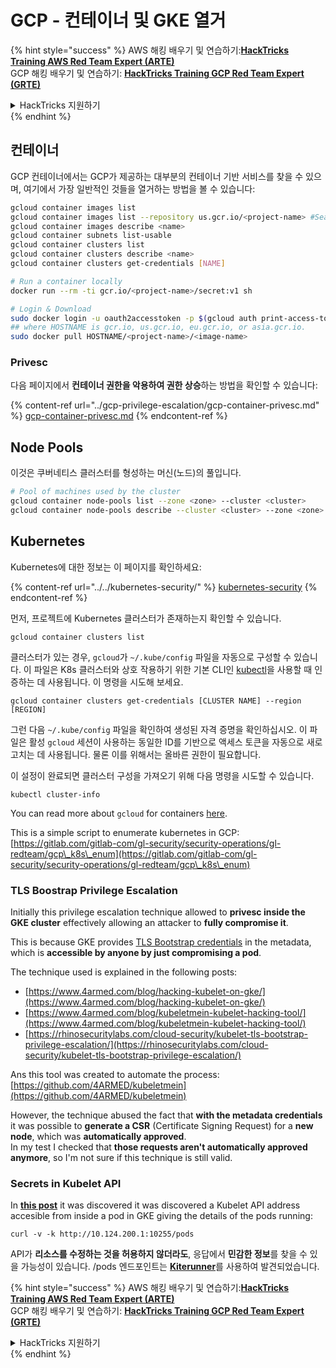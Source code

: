 # GCP - 컨테이너 및 GKE 열거

{% hint style="success" %}
AWS 해킹 배우기 및 연습하기:<img src="../../../.gitbook/assets/image (1).png" alt="" data-size="line">[**HackTricks Training AWS Red Team Expert (ARTE)**](https://training.hacktricks.xyz/courses/arte)<img src="../../../.gitbook/assets/image (1).png" alt="" data-size="line">\
GCP 해킹 배우기 및 연습하기: <img src="../../../.gitbook/assets/image (2).png" alt="" data-size="line">[**HackTricks Training GCP Red Team Expert (GRTE)**<img src="../../../.gitbook/assets/image (2).png" alt="" data-size="line">](https://training.hacktricks.xyz/courses/grte)

<details>

<summary>HackTricks 지원하기</summary>

* [**구독 계획**](https://github.com/sponsors/carlospolop) 확인하기!
* **💬 [**Discord 그룹**](https://discord.gg/hRep4RUj7f) 또는 [**텔레그램 그룹**](https://t.me/peass)에 참여하거나 **Twitter** 🐦 [**@hacktricks\_live**](https://twitter.com/hacktricks\_live)**를 팔로우하세요.**
* **[**HackTricks**](https://github.com/carlospolop/hacktricks) 및 [**HackTricks Cloud**](https://github.com/carlospolop/hacktricks-cloud) 깃허브 리포지토리에 PR을 제출하여 해킹 트릭을 공유하세요.**

</details>
{% endhint %}

## 컨테이너

GCP 컨테이너에서는 GCP가 제공하는 대부분의 컨테이너 기반 서비스를 찾을 수 있으며, 여기에서 가장 일반적인 것들을 열거하는 방법을 볼 수 있습니다:
```bash
gcloud container images list
gcloud container images list --repository us.gcr.io/<project-name> #Search in other subdomains repositories
gcloud container images describe <name>
gcloud container subnets list-usable
gcloud container clusters list
gcloud container clusters describe <name>
gcloud container clusters get-credentials [NAME]

# Run a container locally
docker run --rm -ti gcr.io/<project-name>/secret:v1 sh

# Login & Download
sudo docker login -u oauth2accesstoken -p $(gcloud auth print-access-token) https://HOSTNAME
## where HOSTNAME is gcr.io, us.gcr.io, eu.gcr.io, or asia.gcr.io.
sudo docker pull HOSTNAME/<project-name>/<image-name>
```
### Privesc

다음 페이지에서 **컨테이너 권한을 악용하여 권한 상승**하는 방법을 확인할 수 있습니다:

{% content-ref url="../gcp-privilege-escalation/gcp-container-privesc.md" %}
[gcp-container-privesc.md](../gcp-privilege-escalation/gcp-container-privesc.md)
{% endcontent-ref %}

## Node Pools

이것은 쿠버네티스 클러스터를 형성하는 머신(노드)의 풀입니다.
```bash
# Pool of machines used by the cluster
gcloud container node-pools list --zone <zone> --cluster <cluster>
gcloud container node-pools describe --cluster <cluster> --zone <zone> <node-pool>
```
## Kubernetes

Kubernetes에 대한 정보는 이 페이지를 확인하세요:

{% content-ref url="../../kubernetes-security/" %}
[kubernetes-security](../../kubernetes-security/)
{% endcontent-ref %}

먼저, 프로젝트에 Kubernetes 클러스터가 존재하는지 확인할 수 있습니다.
```
gcloud container clusters list
```
클러스터가 있는 경우, `gcloud`가 `~/.kube/config` 파일을 자동으로 구성할 수 있습니다. 이 파일은 K8s 클러스터와 상호 작용하기 위한 기본 CLI인 [kubectl](https://kubernetes.io/docs/reference/kubectl/overview/)을 사용할 때 인증하는 데 사용됩니다. 이 명령을 시도해 보세요.
```
gcloud container clusters get-credentials [CLUSTER NAME] --region [REGION]
```
그런 다음 `~/.kube/config` 파일을 확인하여 생성된 자격 증명을 확인하십시오. 이 파일은 활성 `gcloud` 세션이 사용하는 동일한 ID를 기반으로 액세스 토큰을 자동으로 새로 고치는 데 사용됩니다. 물론 이를 위해서는 올바른 권한이 필요합니다.

이 설정이 완료되면 클러스터 구성을 가져오기 위해 다음 명령을 시도할 수 있습니다.
```
kubectl cluster-info
```
You can read more about `gcloud` for containers [here](https://cloud.google.com/sdk/gcloud/reference/container/).

This is a simple script to enumerate kubernetes in GCP: [https://gitlab.com/gitlab-com/gl-security/security-operations/gl-redteam/gcp\_k8s\_enum](https://gitlab.com/gitlab-com/gl-security/security-operations/gl-redteam/gcp\_k8s\_enum)

### TLS Boostrap Privilege Escalation

Initially this privilege escalation technique allowed to **privesc inside the GKE cluster** effectively allowing an attacker to **fully compromise it**.

This is because GKE provides [TLS Bootstrap credentials](https://kubernetes.io/docs/reference/command-line-tools-reference/kubelet-tls-bootstrapping/) in the metadata, which is **accessible by anyone by just compromising a pod**.

The technique used is explained in the following posts:

* [https://www.4armed.com/blog/hacking-kubelet-on-gke/](https://www.4armed.com/blog/hacking-kubelet-on-gke/)
* [https://www.4armed.com/blog/kubeletmein-kubelet-hacking-tool/](https://www.4armed.com/blog/kubeletmein-kubelet-hacking-tool/)
* [https://rhinosecuritylabs.com/cloud-security/kubelet-tls-bootstrap-privilege-escalation/](https://rhinosecuritylabs.com/cloud-security/kubelet-tls-bootstrap-privilege-escalation/)

Ans this tool was created to automate the process: [https://github.com/4ARMED/kubeletmein](https://github.com/4ARMED/kubeletmein)

However, the technique abused the fact that **with the metadata credentials** it was possible to **generate a CSR** (Certificate Signing Request) for a **new node**, which was **automatically approved**.\
In my test I checked that **those requests aren't automatically approved anymore**, so I'm not sure if this technique is still valid.

### Secrets in Kubelet API <a href="#the-kubelet-api-git-secrets-redux" id="the-kubelet-api-git-secrets-redux"></a>

In [**this post**](https://blog.assetnote.io/2022/05/06/cloudflare-pages-pt3/) it was discovered it was discovered a Kubelet API address accesible from inside a pod in GKE giving the details of the pods running:
```
curl -v -k http://10.124.200.1:10255/pods
```
API가 **리소스를 수정하는 것을 허용하지 않더라도**, 응답에서 **민감한 정보**를 찾을 수 있을 가능성이 있습니다. /pods 엔드포인트는 [**Kiterunner**](https://github.com/assetnote/kiterunner)를 사용하여 발견되었습니다.

{% hint style="success" %}
AWS 해킹 배우기 및 연습하기:<img src="../../../.gitbook/assets/image (1).png" alt="" data-size="line">[**HackTricks Training AWS Red Team Expert (ARTE)**](https://training.hacktricks.xyz/courses/arte)<img src="../../../.gitbook/assets/image (1).png" alt="" data-size="line">\
GCP 해킹 배우기 및 연습하기: <img src="../../../.gitbook/assets/image (2).png" alt="" data-size="line">[**HackTricks Training GCP Red Team Expert (GRTE)**<img src="../../../.gitbook/assets/image (2).png" alt="" data-size="line">](https://training.hacktricks.xyz/courses/grte)

<details>

<summary>HackTricks 지원하기</summary>

* [**구독 계획**](https://github.com/sponsors/carlospolop) 확인하기!
* **💬 [**Discord 그룹**](https://discord.gg/hRep4RUj7f) 또는 [**텔레그램 그룹**](https://t.me/peass)에 참여하거나 **Twitter** 🐦 [**@hacktricks\_live**](https://twitter.com/hacktricks\_live)**를 팔로우하세요.**
* **[**HackTricks**](https://github.com/carlospolop/hacktricks) 및 [**HackTricks Cloud**](https://github.com/carlospolop/hacktricks-cloud) 깃허브 리포지토리에 PR을 제출하여 해킹 팁을 공유하세요.**

</details>
{% endhint %}
